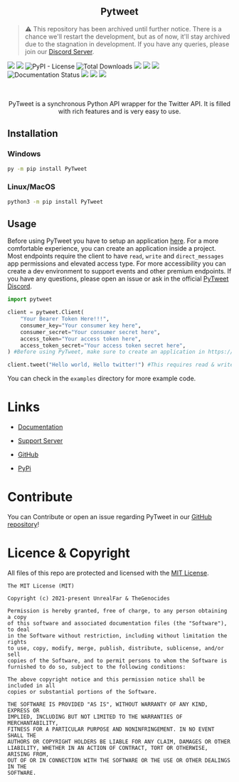 <h2 align="center">Pytweet</h2>

> :warning: This repository has been archived until further notice. There is a chance we'll restart the development, but as of now, it'll stay archived due to the stagnation in development. If you have any queries, please join our [Discord Server](https://discord.gg/XHBhg6A4jJ).

<div>
<img src="https://img.shields.io/pypi/v/PyTweet?logo=pypi&style=plastic">  

<img src="https://img.shields.io/badge/code%20style-black-000000.svg">  

<img alt="PyPI - License" src="https://img.shields.io/pypi/l/PyTweet">

<img alt="Total Downloads" src="https://pepy.tech/badge/pytweet">

<img src="https://img.shields.io/github/commit-activity/m/PyTweet/PyTweet?color=turquoise&logo=github&logoColor=black">


<img src="https://img.shields.io/github/issues-pr/PyTweet/PyTweet?color=yellow&label=Pull%20Requests&logo=github&logoColor=black">


<img src="https://img.shields.io/discord/858312394236624957?color=blue&label=PyTweet&logo=discord">


<img src='https://readthedocs.org/projects/py-tweet/badge/?version=latest' alt='Documentation Status' />


<img src="https://img.shields.io/endpoint?url=https%3A%2F%2Ftwbadges.glitch.me%2Fbadges%2Fstandard">


<img src="https://img.shields.io/endpoint?url=https%3A%2F%2Ftwbadges.glitch.me%2Fbadges%2Fpremium">


<img src="https://img.shields.io/endpoint?url=https%3A%2F%2Ftwbadges.glitch.me%2Fbadges%2Fv2">

</div>
<br>
<br>
<p align="center">PyTweet is a synchronous Python API wrapper for the Twitter API. It is filled with rich features and is very easy to use.</p>

## Installation

### Windows

```bash
py -m pip install PyTweet
```

### Linux/MacOS

```bash
python3 -m pip install PyTweet
```

## Usage

Before using PyTweet you have to setup an application [here](https://apps.twitter.com). For a more comfortable experience, you can create an application inside a project. Most endpoints require the client to have `read`, `write` and `direct_messages` app permissions and elevated access type. For more accessibility you can create a dev environment to support events and other premium endpoints. If you have any questions, please open an issue or ask in the official [PyTweet Discord](https://discord.gg/nxZCE9EbVr).

```py
import pytweet

client = pytweet.Client(
    "Your Bearer Token Here!!!", 
    consumer_key="Your consumer key here", 
    consumer_secret="Your consumer secret here", 
    access_token="Your access token here", 
    access_token_secret="Your access token secret here",
) #Before using PyTweet, make sure to create an application in https://apps.twitter.com.

client.tweet("Hello world, Hello twitter!") #This requires read & write app permissions also elevated access type.
```

You can check in the `examples` directory for more example code.

# Links

- [Documentation](https://py-tweet.readthedocs.io/en/latest/)

- [Support Server](https://discord.gg/XHBhg6A4jJ)

- [GitHub](https://github.com/PyTweet/PyTweet)

- [PyPi](https://pypi.org/project/PyTweet)

# Contribute

You can Contribute or open an issue regarding PyTweet in our [GitHub repository](https://github.com/PyTweet/PyTweet)!

# Licence & Copyright

All files of this repo are protected and licensed with the [MIT License](https://opensource.org/licenses/MIT).

```
The MIT License (MIT)

Copyright (c) 2021-present UnrealFar & TheGenocides

Permission is hereby granted, free of charge, to any person obtaining a copy
of this software and associated documentation files (the "Software"), to deal
in the Software without restriction, including without limitation the rights
to use, copy, modify, merge, publish, distribute, sublicense, and/or sell
copies of the Software, and to permit persons to whom the Software is
furnished to do so, subject to the following conditions:

The above copyright notice and this permission notice shall be included in all
copies or substantial portions of the Software.

THE SOFTWARE IS PROVIDED "AS IS", WITHOUT WARRANTY OF ANY KIND, EXPRESS OR
IMPLIED, INCLUDING BUT NOT LIMITED TO THE WARRANTIES OF MERCHANTABILITY,
FITNESS FOR A PARTICULAR PURPOSE AND NONINFRINGEMENT. IN NO EVENT SHALL THE
AUTHORS OR COPYRIGHT HOLDERS BE LIABLE FOR ANY CLAIM, DAMAGES OR OTHER
LIABILITY, WHETHER IN AN ACTION OF CONTRACT, TORT OR OTHERWISE, ARISING FROM,
OUT OF OR IN CONNECTION WITH THE SOFTWARE OR THE USE OR OTHER DEALINGS IN THE
SOFTWARE.
```
